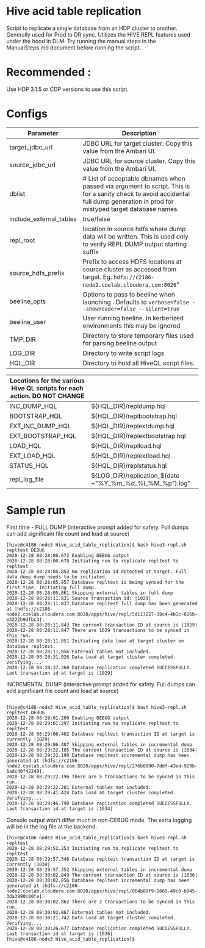 # Hive acid table replication

Script to replicate a single database from an HDP cluster to another.
Generally used for Prod to DR sync.
Utilizes the HIVE REPL features used under the hood in DLM.
Try running the manual steps in the ManualSteps.md document before running the script.

# Recommended : 
Use HDP 3.1.5 or CDP versions to use this script.

# Configs
| Parameter      | Description |
| ----------- | ----------- |
| target_jdbc_url      | JDBC URL for target cluster. Copy this value from the Ambari UI.       |
| source_jdbc_url   |  JDBC URL for source cluster. Copy this value from the Ambari UI.        |
| dblist      | # List of acceptable dbnames when passed via argument to script. This is for a sanity check to avoid accidental full dump generation in prod for mistyped target database names.       |
|include_external_tables|true/false|
|repl_root|location in source hdfs where dump data will be written. This is used only to verify REPL DUMP output starting suffix |
|source_hdfs_prefix|Prefix to access HDFS locations at source cluster as accessed from target. Eg. `hdfs://c2186-node2.coelab.cloudera.com:8020`"|
|beeline_opts|Options to pass to beeline when launching . Defaults to `verbose=false --showHeader=false --silent=true`|
|beeline_user|User running beeline. In kerberized environments this may be ignored|
|TMP_DIR| Directory to store temporary files used for parsing beeline output|
|LOG_DIR| Directory to write script logs|
|HQL_DIR| Directory to hold all HiveQL script files.|

| Locations for the various Hive QL scripts for each action. DO NOT CHANGE| |
| ----------- | ----------- |
|INC_DUMP_HQL|${HQL_DIR}/repldump.hql|
|BOOTSTRAP_HQL|${HQL_DIR}/replbootstrap.hql|
|EXT_INC_DUMP_HQL|${HQL_DIR}/replextdump.hql|
|EXT_BOOTSTRAP_HQL|${HQL_DIR}/replextbootstrap.hql|
|LOAD_HQL|${HQL_DIR}/replload.hql|
|EXT_LOAD_HQL|${HQL_DIR}/replextload.hql|
|STATUS_HQL|${HQL_DIR}/replstatus.hql|
|repl_log_file|${LOG_DIR}/replication_$(date +"%Y_%m_%d_%I_%M_%p").log"|
# Sample run 

First time - 
FULL DUMP  (interactive prompt added for safety. Full dumps can add significant file count and load at source)
```
[hive@c4186-node3 Hive_acid_table_replication]$ bash hive3-repl.sh repltest DEBUG
2020-12-28 08:28:00.672 Enabling DEBUG output
2020-12-28 08:28:00.678 Initiating run to replicate repltest to repltest
2020-12-28 08:28:05.852 No replication id detected at target. Full data dump dump needs to be initiated.
2020-12-28 08:28:05.857 Database repltest is being synced for the first time. Initiating full dump.
2020-12-28 08:28:05.861 Skipping external tables in full dump
2020-12-28 08:28:11.831 Source transaction id: |1029|
2020-12-28 08:28:11.837 Database repltest full dump has been generated at |hdfs://c2186-node2.coelab.cloudera.com:8020/apps/hive/repl/5d117227-38c4-4b1c-826b-e3222b9dfbc3|.
2020-12-28 08:28:11.843 The current transaction ID at source is |1029|
2020-12-28 08:28:11.847 There are 1029 transactions to be synced in this run.
2020-12-28 08:28:11.851 Initiating data load at target cluster on database repltest.
2020-12-28 08:28:11.856 External tables not included.
2020-12-28 08:28:31.926 Data load at target cluster completed. Verifying....
2020-12-28 08:28:37.368 Database replication completed SUCCESSFULLY. Last transaction id at target is |1029|
```
INCREMENTAL DUMP (interactive prompt added for safety. Full dumps can add significant file count and load at source)
```

[hive@c4186-node3 Hive_acid_table_replication]$ bash hive3-repl.sh repltest DEBUG
2020-12-28 08:29:01.290 Enabling DEBUG output
2020-12-28 08:29:01.297 Initiating run to replicate repltest to repltest
2020-12-28 08:29:06.402 Database repltest transaction ID at target is currently |1029|
2020-12-28 08:29:06.407 Skipping external tables in incremental dump
2020-12-28 08:29:22.185 The current transaction ID at source is |1034|
2020-12-28 08:29:22.190 Database repltest incremental dump has been generated at |hdfs://c2186-node2.coelab.cloudera.com:8020/apps/hive/repl/276b8090-7ddf-43ed-929b-6adc40f42249|.
2020-12-28 08:29:22.196 There are 5 transactions to be synced in this run.
2020-12-28 08:29:22.201 External tables not included.
2020-12-28 08:29:41.424 Data load at target cluster completed. Verifying....
2020-12-28 08:29:46.790 Database replication completed SUCCESSFULLY. Last transaction id at target is |1034|
```
Console output won't differ much in non-DEBUG mode. The extra logging will be in the log file at the backend.
```
[hive@c4186-node3 Hive_acid_table_replication]$ bash hive3-repl.sh repltest 
2020-12-28 08:29:52.253 Initiating run to replicate repltest to repltest
2020-12-28 08:29:57.346 Database repltest transaction ID at target is currently |1034|
2020-12-28 08:29:57.352 Skipping external tables in incremental dump
2020-12-28 08:30:02.849 The current transaction ID at source is |1036|
2020-12-28 08:30:02.856 Database repltest incremental dump has been generated at |hdfs://c2186-node2.coelab.cloudera.com:8020/apps/hive/repl/064b89f9-1665-49c0-b945-3da3990c00fe|.
2020-12-28 08:30:02.862 There are 2 transactions to be synced in this run.
2020-12-28 08:30:02.867 External tables not included.
2020-12-28 08:30:21.742 Data load at target cluster completed. Verifying....
2020-12-28 08:30:26.677 Database replication completed SUCCESSFULLY. Last transaction id at target is |1036|
[hive@c4186-node3 Hive_acid_table_replication]$ 
```
